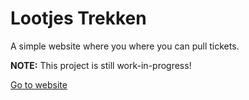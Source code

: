 # Lootjes Trekken

A simple website where you where you can pull tickets.

**NOTE:** This project is still work-in-progress!

[Go to website](https://rijkvp.github.io/Lootjes-Trekken/)
